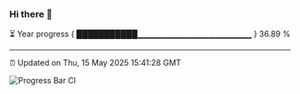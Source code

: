 ### Hi there 👋

⏳ Year progress { ███████████▁▁▁▁▁▁▁▁▁▁▁▁▁▁▁▁▁▁▁ } 36.89 %

---

⏰ Updated on Thu, 15 May 2025 15:41:28 GMT

![Progress Bar CI](https://github.com/IshwaranRudhara/GIT-ACTION/workflows/Progress%20Bar%20CI/badge.svg)

